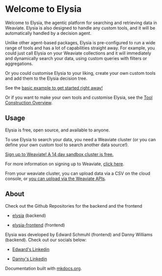 # Welcome to Elysia

Welcome to Elysia, the agentic platform for searching and retrieving data in Weaviate. Elysia is also designed to handle any custom tools, and it will be automatically handled by a decision agent.

Unlike other agent-based packages, Elysia is pre-configured to run a wide range of tools and has a lot of capabilities straight away. For example, you could just call Elysia on your Weaviate collections and it will immediately and dynamically search your data, using custom queries with filters or aggregations.

Or you could customise Elysia to your liking, create your own custom tools and add them to the Elysia decision tree.

See the [basic example to get started right away!](basic_example.md)

Or if you want to make your own tools and customise Elysia, see the [Tool Construction Overview](creating_your_own_tools.md).

## Usage

Elysia is free, open source, and available to anyone.

To use Elysia to search your data, you need a Weaviate cluster (or you can define your own custom tool to search another data source!).

[Sign up to Weaviate! A 14 day sandbox cluster is free.](https://weaviate.io/deployment/serverless)

For more information on signing up to Weaviate, [click here](https://weaviate.io/developers/wcs/platform/create-account). 

From your weaviate cluster, you can upload data via a CSV on the cloud console, or [you can upload via the Weaviate APIs](https://weaviate.io/developers/academy/py/zero_to_mvp/schema_and_imports/import).

## About

Check out the Github Repositories for the backend and the frontend

- [elysia](https://github.com/weaviate/elysia) (backend)

- [elysia-frontend](https://github.com/weaviate/elysia-frontend) (frontend)

Elysia was developed by Edward Schmuhl (frontend) and Danny Williams (backend). Check out our socials below:


- [Edward's Linkedin](https://www.linkedin.com/in/edwardschmuhl/)

- [Danny's Linkedin](https://www.linkedin.com/in/dannyjameswilliams/)

Documentation built with [mkdocs.org](https://www.mkdocs.org).